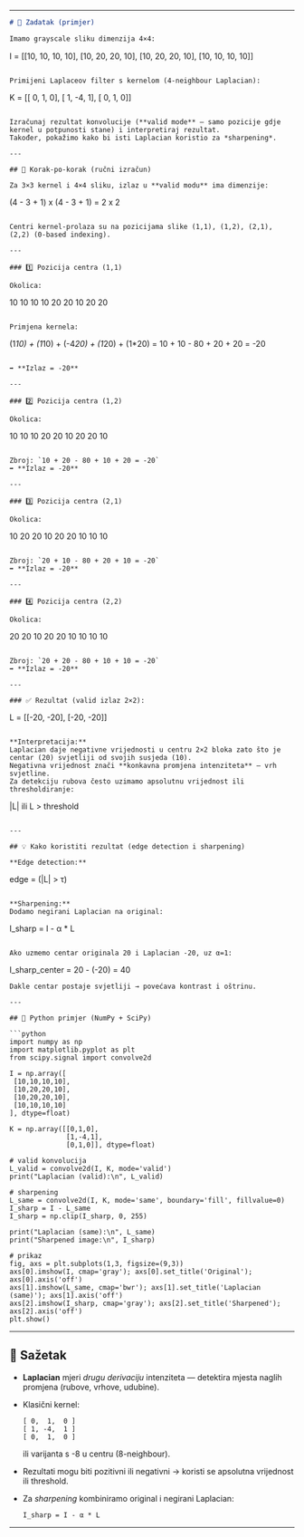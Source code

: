 
---

```markdown
# 🧮 Zadatak (primjer)

Imamo grayscale sliku dimenzija 4×4:

```

I =
[[10, 10, 10, 10],
[10, 20, 20, 10],
[10, 20, 20, 10],
[10, 10, 10, 10]]

```

Primijeni Laplaceov filter s kernelom (4-neighbour Laplacian):

```

K =
[[ 0,  1,  0],
[ 1, -4,  1],
[ 0,  1,  0]]

```

Izračunaj rezultat konvolucije (**valid mode** — samo pozicije gdje kernel u potpunosti stane) i interpretiraj rezultat.  
Također, pokažimo kako bi isti Laplacian koristio za *sharpening*.

---

## 🧠 Korak-po-korak (ručni izračun)

Za 3×3 kernel i 4×4 sliku, izlaz u **valid modu** ima dimenzije:

```

(4 - 3 + 1) x (4 - 3 + 1) = 2 x 2

```

Centri kernel-prolaza su na pozicijama slike (1,1), (1,2), (2,1), (2,2) (0-based indexing).

---

### 1️⃣ Pozicija centra (1,1)

Okolica:

```

10  10  10
10  20  20
10  20  20

```

Primjena kernela:

```

(1*10) + (1*10) + (-4*20) + (1*20) + (1*20)
= 10 + 10 - 80 + 20 + 20 = -20

```

➡️ **Izlaz = -20**

---

### 2️⃣ Pozicija centra (1,2)

Okolica:

```

10  10  10
20  20  10
20  20  10

```

Zbroj: `10 + 20 - 80 + 10 + 20 = -20`  
➡️ **Izlaz = -20**

---

### 3️⃣ Pozicija centra (2,1)

Okolica:

```

10  20  20
10  20  20
10  10  10

```

Zbroj: `20 + 10 - 80 + 20 + 10 = -20`  
➡️ **Izlaz = -20**

---

### 4️⃣ Pozicija centra (2,2)

Okolica:

```

20  20  10
20  20  10
10  10  10

```

Zbroj: `20 + 20 - 80 + 10 + 10 = -20`  
➡️ **Izlaz = -20**

---

### ✅ Rezultat (valid izlaz 2×2):

```

L =
[[-20, -20],
[-20, -20]]

```

**Interpretacija:**  
Laplacian daje negativne vrijednosti u centru 2×2 bloka zato što je centar (20) svjetliji od svojih susjeda (10).  
Negativna vrijednost znači **konkavna promjena intenziteta** — vrh svjetline.  
Za detekciju rubova često uzimamo apsolutnu vrijednost ili thresholdiranje:

```

|L|    ili    L > threshold

```

---

## 💡 Kako koristiti rezultat (edge detection i sharpening)

**Edge detection:**
```

edge = (|L| > τ)

```

**Sharpening:**
Dodamo negirani Laplacian na original:

```

I_sharp = I - α * L

```

Ako uzmemo centar originala 20 i Laplacian -20, uz α=1:
```

I_sharp_center = 20 - (-20) = 40

````
Dakle centar postaje svjetliji → povećava kontrast i oštrinu.

---

## 🧩 Python primjer (NumPy + SciPy)

```python
import numpy as np
import matplotlib.pyplot as plt
from scipy.signal import convolve2d

I = np.array([
 [10,10,10,10],
 [10,20,20,10],
 [10,20,20,10],
 [10,10,10,10]
], dtype=float)

K = np.array([[0,1,0],
              [1,-4,1],
              [0,1,0]], dtype=float)

# valid konvolucija
L_valid = convolve2d(I, K, mode='valid')
print("Laplacian (valid):\n", L_valid)

# sharpening
L_same = convolve2d(I, K, mode='same', boundary='fill', fillvalue=0)
I_sharp = I - L_same
I_sharp = np.clip(I_sharp, 0, 255)

print("Laplacian (same):\n", L_same)
print("Sharpened image:\n", I_sharp)

# prikaz
fig, axs = plt.subplots(1,3, figsize=(9,3))
axs[0].imshow(I, cmap='gray'); axs[0].set_title('Original'); axs[0].axis('off')
axs[1].imshow(L_same, cmap='bwr'); axs[1].set_title('Laplacian (same)'); axs[1].axis('off')
axs[2].imshow(I_sharp, cmap='gray'); axs[2].set_title('Sharpened'); axs[2].axis('off')
plt.show()
````

---

## 📘 Sažetak

* **Laplacian** mjeri *drugu derivaciju* intenziteta — detektira mjesta naglih promjena (rubove, vrhove, udubine).
* Klasični kernel:

  ```
  [ 0,  1,  0 ]
  [ 1, -4,  1 ]
  [ 0,  1,  0 ]
  ```

  ili varijanta s -8 u centru (8-neighbour).
* Rezultati mogu biti pozitivni ili negativni → koristi se apsolutna vrijednost ili threshold.
* Za *sharpening* kombiniramo original i negirani Laplacian:

  ```
  I_sharp = I - α * L
  ```

---
